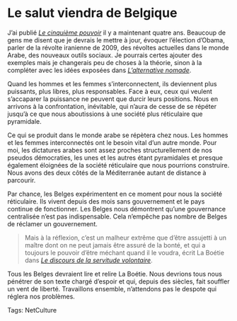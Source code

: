 # Le salut viendra de Belgique

J’ai publié [*Le cinquième pouvoir*](http://blog.tcrouzet.com/le-cinquieme-pouvoir/) il y a maintenant quatre ans. Beaucoup de gens me disent que je devrais le mettre à jour, évoquer l’élection d’Obama, parler de la révolte iranienne de 2009, des révoltes actuelles dans le monde Arabe, des nouveaux outils sociaux. Je pourrais certes ajouter des exemples mais je changerais peu de choses à la théorie, sinon à la compléter avec les idées exposées dans [*L’alternative nomade*](http://blog.tcrouzet.com/alternative-nomade/).

Quand les hommes et les femmes s’interconnectent, ils deviennent plus puissants, plus libres, plus responsables. Face à eux, ceux qui veulent s’accaparer la puissance ne peuvent que durcir leurs positions. Nous en arrivons à la confrontation, inévitable, qui n’aura de cesse de se répéter jusqu’à ce que nous aboutissions à une société plus réticulaire que pyramidale.

Ce qui se produit dans le monde arabe se répètera chez nous. Les hommes et les femmes interconnectés ont le besoin vital d’un autre monde. Pour moi, les dictatures arabes sont assez proches structurellement de nos pseudos démocraties, les unes et les autres étant pyramidales et presque également éloignées de la société réticulaire que nous pourrions construire. Nous avons des deux côtés de la Méditerranée autant de distance à parcourir.

Par chance, les Belges expérimentent en ce moment pour nous la société réticulaire. Ils vivent depuis des mois sans gouvernement et le pays continue de fonctionner. Les Belges nous démontrent qu’une gouvernance centralisée n’est pas indispensable. Cela n’empêche pas nombre de Belges de réclamer un gouvernement.

> Mais à la réflexion, c’est un malheur extrême que d’être assujetti à un maître dont on ne peut jamais être assuré de la bonté, et qui a toujours le pouvoir d’être méchant quand il le voudra, écrit La Boétie dans [*Le discours de la servitude volontaire*](http://fr.wikisource.org/wiki/Discours_de_la_servitude_volontaire).

Tous les Belges devraient lire et relire La Boétie. Nous devrions tous nous pénétrer de son texte chargé d’espoir et qui, depuis des siècles, fait souffler un vent de liberté. Travaillons ensemble, n’attendons pas le despote qui réglera nos problèmes.

Tags: NetCulture